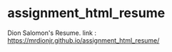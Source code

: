 # assignment_html_resume
Dion Salomon's Resume.
link : https://mrdionjr.github.io/assignment_html_resume/
